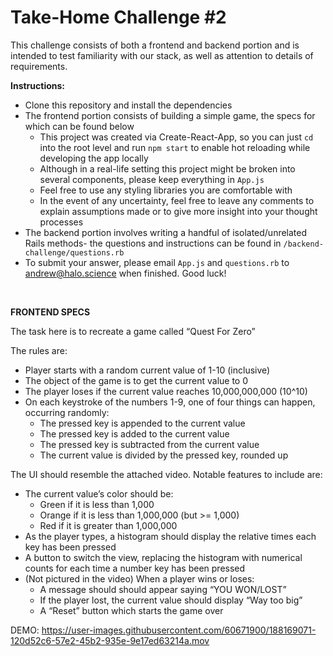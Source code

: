 # Take-Home Challenge #2

This challenge consists of both a frontend and backend portion and is intended to test familiarity with our stack, as well as attention to details of requirements.

**Instructions:**
- Clone this repository and install the dependencies
- The frontend portion consists of building a simple game, the specs for which can be found below
  - This project was created via Create-React-App, so you can just `cd` into the root level and run `npm start` to enable hot reloading while developing the app locally
  - Although in a real-life setting this project might be broken into several components, please keep everything in `App.js`
  - Feel free to use any styling libraries you are comfortable with
  - In the event of any uncertainty, feel free to leave any comments to explain assumptions made or to give more insight into your thought processes
- The backend portion involves writing a handful of isolated/unrelated Rails methods- the questions and instructions can be found in `/backend-challenge/questions.rb`
- To submit your answer, please email `App.js` and `questions.rb` to andrew@halo.science when finished. Good luck!

<br />

**FRONTEND SPECS**

The task here is to recreate a game called “Quest For Zero”

The rules are:
- Player starts with a random current value of 1-10 (inclusive)
- The object of the game is to get the current value to 0
- The player loses if the current value reaches 10,000,000,000 (10^10)
- On each keystroke of the numbers 1-9, one of four things can happen, occurring randomly:
  - The pressed key is appended to the current value
  - The pressed key is added to the current value
  - The pressed key is subtracted from the current value
  - The current value is divided by the pressed key, rounded up

The UI should resemble the attached video.  Notable features to include are:
- The current value’s color should be:
  - Green if it is less than 1,000
  - Orange if it is less than 1,000,000 (but >= 1,000)
  - Red if it is greater than 1,000,000
- As the player types, a histogram should display the relative times each key has been pressed
- A button to switch the view, replacing the histogram with numerical counts for each time a number key has been pressed
- (Not pictured in the video) When a player wins or loses:
  - A message should should appear saying “YOU WON/LOST”
  - If the player lost, the current value should display “Way too big”
  - A “Reset” button which starts the game over

DEMO:
https://user-images.githubusercontent.com/60671900/188169071-120d52c6-57e2-45b2-935e-9e17ed63214a.mov


